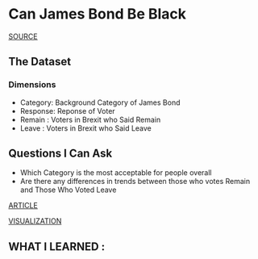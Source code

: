 # Can James Bond Be Black

[SOURCE](https://data.world/makeovermonday/2020w5-brexit-bond)

## The Dataset

### Dimensions
- Category: Background Category of James Bond
- Response: Reponse of Voter
- Remain : Voters in Brexit who Said Remain
- Leave : Voters in Brexit who Said Leave

## Questions I Can Ask

- Which Category is the most acceptable for people overall
- Are there any differences in trends between those who votes Remain and Those Who Voted Leave

[ARTICLE](https://yougov.co.uk/topics/entertainment/articles-reports/2018/10/02/idris-elba-publics-favourite-next-james-bond)

[VISUALIZATION](https://public.tableau.com/views/MM2020W5_15807936472470/Dashboard13?:display_count=y&publish=yes&:origin=viz_share_link)


## WHAT I LEARNED : 



	
